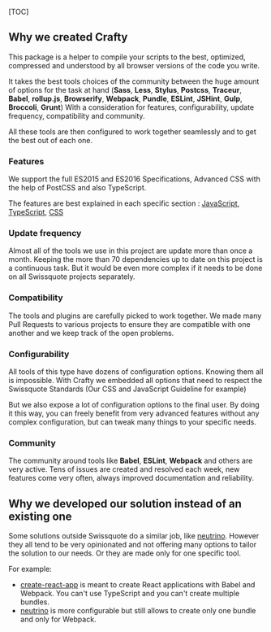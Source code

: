[TOC]

## Why we created Crafty

This package is a helper to compile your scripts to the best, optimized,
compressed and understood by all browser versions of the code you write.

It takes the best tools choices of the community between the huge amount of
options for the task at hand (**Sass**, **Less**, **Stylus**, **Postcss**,
**Traceur**, **Babel**, **rollup.js**, **Browserify**, **Webpack**, **Pundle**,
**ESLint**, **JSHint**, **Gulp**, **Broccoli**, **Grunt**) With a consideration
for features, configurability, update frequency, compatibility and community.

All these tools are then configured to work together seamlessly and to get the
best out of each one.

### Features

We support the full ES2015 and ES2016 Specifications, Advanced CSS with the help
of PostCSS and also TypeScript.

The features are best explained in each specific section :
[JavaScript](05_Packages/crafty-preset-babel),
[TypeScript](05_Packages/crafty-preset-typescript),
[CSS](05_Packages/crafty-preset-postcss)

### Update frequency

Almost all of the tools we use in this project are update more than once a
month. Keeping the more than 70 dependencies up to date on this project is a
continuous task. But it would be even more complex if it needs to be done on all
Swissquote projects separately.

### Compatibility

The tools and plugins are carefully picked to work together. We made many Pull
Requests to various projects to ensure they are compatible with one another and
we keep track of the open problems.

### Configurability

All tools of this type have dozens of configuration options. Knowing them all is
impossible. With Crafty we embedded all options that need to respect the
Swissquote Standards (Our CSS and JavaScript Guideline for example)

But we also expose a lot of configuration options to the final user. By doing it
this way, you can freely benefit from very advanced features without any complex
configuration, but can tweak many things to your specific needs.

### Community

The community around tools like **Babel**, **ESLint**, **Webpack** and others
are very active. Tens of issues are created and resolved each week, new features
come very often, always improved documentation and reliability.

## Why we developed our solution instead of an existing one

Some solutions outside Swissquote do a similar job, like
[neutrino](https://neutrino.js.org/). However they all tend to be very
opinionated and not offering many options to tailor the solution to our needs.
Or they are made only for one specific tool.

For example:

* [create-react-app](https://github.com/facebookincubator/create-react-app) is
  meant to create React applications with Babel and Webpack. You can't use
  TypeScript and you can't create multiple bundles.
* [neutrino](https://neutrino.js.org/) is more configurable but still allows to
  create only one bundle and only for Webpack.
